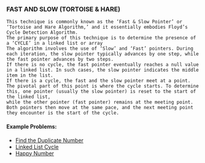 ### FAST AND SLOW (TORTOISE & HARE) ###

```
This technique is commonly known as the ‘Fast & Slow Pointer’ or ‘Tortoise and Hare Algorithm,’ and it essentially embodies Floyd’s Cycle Detection Algorithm.
The primary purpose of this technique is to determine the presence of a ‘CYCLE’ in a linked list or array
The algorithm involves the use of ‘Slow’ and ‘Fast’ pointers. During each iteration, the slow pointer typically advances by one step, while the fast pointer advances by two steps.
If there is no cycle, the fast pointer eventually reaches a null value in a linked list. In such cases, the slow pointer indicates the middle item in the list.
If there is a cycle, the fast and the slow pointer meet at a point.
The pivotal part of this point is where the cycle starts. To determine this, one pointer (usually the slow pointer) is reset to the start of the linked list,
while the other pointer (fast pointer) remains at the meeting point. Both pointers then move at the same pace, and the next meeting point they encounter is the start of the cycle.

```

#### Example Problems: ####
- [Find the Duplicate Number](https://leetcode.com/problems/find-the-duplicate-number/description/)
- [Linked List Cycle](https://leetcode.com/problems/linked-list-cycle/)
- [Happy Number](https://leetcode.com/problems/happy-number/)
